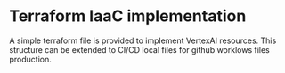 # Terraform IaaC implementation
A simple terraform file is provided to implement VertexAI resources. This structure can be extended to CI/CD local files for github worklows files production.